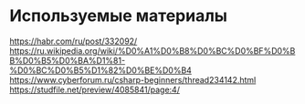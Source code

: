 # Используемые материалы
https://habr.com/ru/post/332092/
https://ru.wikipedia.org/wiki/%D0%A1%D0%B8%D0%BC%D0%BF%D0%BB%D0%B5%D0%BA%D1%81-%D0%BC%D0%B5%D1%82%D0%BE%D0%B4
https://www.cyberforum.ru/csharp-beginners/thread234142.html
https://studfile.net/preview/4085841/page:4/
